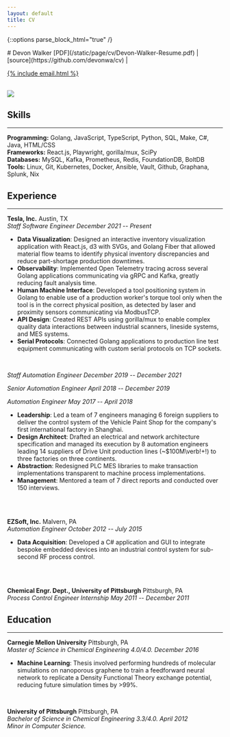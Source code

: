 ```yaml
---
layout: default
title: CV
---
```


{::options parse_block_html="true" /}
<div class="cv">
<div class="row">
<div class="col-xs-8">
<div class="text-left">
# Devon Walker
[PDF](/static/page/cv/Devon-Walker-Resume.pdf)
&#124;
[source](https://github.com/devonwa/cv)
&#124;

<a href="mailto:{% include email.html %}">{% include email.html %}</a>
<br />
<br />
</div>
</div>
<div class="col-xs-4">
<img class="img-responsive img-circle cv-pic" src="../static/image/profile_pic.png" />
</div>
</div>


## Skills
<hr>

**Programming:** Golang, JavaScript, TypeScript, Python, SQL, Make, C\#, Java, HTML/CSS<br />
**Frameworks:** React.js, Playwright, gorilla/mux, SciPy<br />
**Databases:** MySQL, Kafka, Prometheus, Redis, FoundationDB, BoltDB<br />
**Tools:** Linux, Git, Kubernetes, Docker, Ansible, Vault, Github, Graphana, Splunk, Nix<br />


## Experience
<hr>

**Tesla, Inc.** <span class="pull-right">Austin, TX</span><br />
<i>Staff Software Engineer <span class="pull-right">December 2021 -- Present</span></i><br />
* <b>Data Visualization</b>: Designed an interactive inventory visualization application with React.js, d3 with SVGs, and Golang Fiber that allowed material flow teams to identify physical inventory discrepancies and reduce part-shortage production downtimes.
* <b>Observability</b>: Implemented Open Telemetry tracing across several Golang applications communicating via gRPC and Kafka, greatly reducing fault analysis time.
* <b>Human Machine Interface</b>: Developed a tool positioning system in Golang to enable use of a production worker's torque tool only when the tool is in the correct physical position, as detected by laser and proximity sensors communicating via ModbusTCP.
* <b>API Design</b>: Created REST APIs using gorilla/mux to enable complex quality data interactions between industrial scanners, lineside systems, and MES systems.
* <b>Serial Protocols</b>: Connected Golang applications to production line test equipment communicating with custom serial protocols on TCP sockets.
<br />

<i>Staff Automation Engineer <span class="pull-right">December 2019 -- December 2021</span></i><br />

<i>Senior Automation Engineer <span class="pull-right">April 2018 -- December 2019</span></i><br />

<i>Automation Engineer <span class="pull-right">May 2017 -- April 2018</span></i><br />
* <b>Leadership</b>: Led a team of 7 engineers managing 6 foreign suppliers to deliver the control system of the Vehicle Paint Shop for the company's first international factory in Shanghai.
* <b>Design Architect</b>: Drafted an electrical and network architecture specification and managed its execution by 8 automation engineers leading 14 suppliers of Drive Unit production lines (~\$100M\verb!+!) to three factories on three continents.
* <b>Abstraction</b>: Redesigned PLC MES libraries to make transaction implementations transparent to machine process implementations.
* <b>Management</b>: Mentored a team of 7 direct reports and conducted over 150 interviews.
<br />



<br />


**EZSoft, Inc.** <span class="pull-right">Malvern, PA</span><br />
<i>Automation Engineer <span class="pull-right">October 2012 -- July 2015</span></i><br />
* <b>Data Acquisition</b>: Developed a C\# application and GUI to integrate bespoke embedded devices into an industrial control system for sub-second RF process control.
<br />



<br />


**Chemical Engr. Dept., University of Pittsburgh** <span class="pull-right">Pittsburgh, PA</span><br />
<i>Process Control Engineer Internship <span class="pull-right">May 2011 -- December 2011</span></i><br />






<!-- 
## Research
<hr>

 
-->

## Education
<hr>

**Carnegie Mellon University** <span class="pull-right">Pittsburgh, PA</span><br />
<i>Master of Science in Chemical Engineering 4.0/4.0. <span class="pull-right">December 2016</span></i><br />

* **Machine Learning**: Thesis involved performing hundreds of molecular simulations on nanoporous graphene to train a feedforward neural network to replicate a Density Functional Theory exchange potential, reducing future simulation times by >99\%.

<br />

**University of Pittsburgh** <span class="pull-right">Pittsburgh, PA</span><br />
<i>Bachelor of Science in Chemical Engineering 3.3/4.0. <span class="pull-right">April 2012</span></i><br />
<i>Minor in Computer Science.</i><br />

<br />


</div>